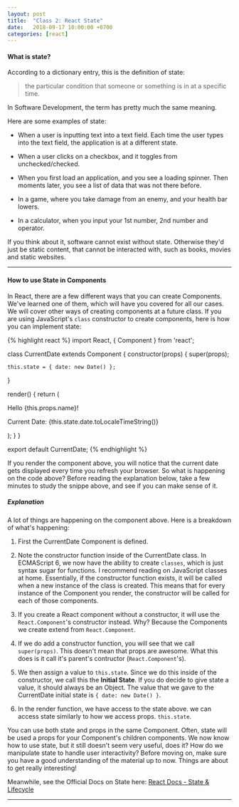 ```yaml
---
layout: post
title:  "Class 2: React State"
date:   2018-09-17 10:00:00 +0700
categories: [react]
---
```


#### What is state?

According to a dictionary entry, this is the definition of state:

> the particular condition that someone or something is in at a specific time.

In Software Development, the term has pretty much the same meaning.

Here are some examples of state:

- When a user is inputting text into a text field. Each time the user types into the text field, the application is at a different state.

- When a user clicks on a checkbox, and it toggles from unchecked/checked.

- When you first load an application, and you see a loading spinner. Then moments later, you see a list of data that was not there before.

- In a game, where you take damage from an enemy, and your health bar lowers.

- In a calculator, when you input your 1st number, 2nd number and operator.

If you think about it, software cannot exist without state. Otherwise they'd just be static content, that cannot be interacted with, such as books, movies and static websites.

---

#### How to use State in Components

In React, there are a few different ways that you can create Components. We've learned one of them, which will have you covered for all our cases. We will cover other ways of creating components at a future class.
If you are using JavaScript's `class` constructor to create components, here is how you can implement state:

{% highlight react %}
import React, { Component } from 'react';

class CurrentDate extends Component {
  constructor(props) {
    super(props);

    this.state = { date: new Date() };
  }

  render() {
    return (
      <div>
        <p>Hello {this.props.name}!</p>
        <p>Current Date: {this.state.date.toLocaleTimeString()}</p>
      </div>
    );
  }
}

export default CurrentDate;
{% endhighlight %}

If you render the component above, you will notice that the current date gets displayed every time you refresh your browser. So what is happening on the code above?
Before reading the explanation below, take a few minutes to study the snippe above, and see if you can make sense of it.

##### Explanation

A lot of things are happening on the component above. Here is a breakdown of what's happening:

1. First the CurrentDate Component is defined.

1. Note the constructor function inside of the CurrentDate class. In ECMAScript 6, we now have the ability to create `classes`, which is just syntax sugar for functions. I recommend reading on JavaScript classes at home. Essentially, if the constructor function exists, it will be called when a new instance of the class is created. This means that for every instance of the Component you render, the constructor will be called for each of those components.

1. If you create a React component without a constructor, it will use the `React.Component`'s constructor instead. Why? Because the Components we create extend from `React.Component`.

1. If we do add a constructor function, you will see that we call `super(props)`. This doesn't mean that props are awesome. What this does is it call it's parent's contructor (`React.Component`'s).

1. We then assign a value to `this.state`. Since we do this inside of the constructor, we call this the **Initial State**.  If you do decide to give state a value, it should always be an Object. The value that we gave to the CurrentDate initial state is `{ date: new Date() }`.

1. In the render function, we have access to the state above. we can access state similarly to how we access props. `this.state`.

You can use both state and props in the same Component. Often, state will be used a props for your Component's children components. We now know how to use state, but it still doesn't seem very useful, does it? How do we manipulate state to handle user interactivity? Before moving on, make sure you have a good understanding of the material up to now. Things are about to get really interesting!

Meanwhile, see the Official Docs on State here:
[React Docs - State & Lifecycle](https://reactjs.org/docs/state-and-lifecycle.html)

---
